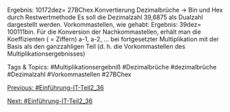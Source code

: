 Ergebnis: 10172dez= 27BChex.Konvertierung Dezimalbrüche -> Bin und Hex durch Restwertmethode
Es soll die Dezimalzahl 39,6875 als Dualzahl dargestellt werden.
Vorkommastellen, wie gehabt: Ergebnis: 39dez= 100111bin.
Für die Konversion der Nachkommastellen, erhält man die Koeffizienten ( = Ziffern) a-1, a-2, ...  bei fortgesetzter 
Multiplikation mit der Basis als den ganzzahligen Teil (d. h. die Vorkommastellen des Multiplikationsergebnisses) 

   Tags & Topics:
   #Multiplikationsergebniß
   #Dezimalbrüche
   #dezimalbrüche
   #Dezimalzahl
   #Vorkommastellen
   #27BChex

[Previous: #Einführung-IT-Teil2_36](Einführung-IT-Teil2_36.md)

[Next: #Einführung-IT-Teil2_36](Einführung-IT-Teil2_36.md)